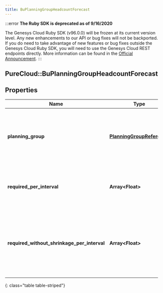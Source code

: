 ```yaml
---
title: BuPlanningGroupHeadcountForecast
---
```


:::error
**The Ruby SDK is deprecated as of 9/16/2020**

The Genesys Cloud Ruby SDK (v96.0.0) will be frozen at its current version level. Any new enhancements to our API or bug fixes will not be backported. If you do need to take advantage of new features or bug fixes outside the Genesys Cloud Ruby SDK, you will need to use the Genesys Cloud REST endpoints directly. More information can be found in the [Official Announcement](https://developer.mypurecloud.com/forum/t/announcement-genesys-cloud-ruby-sdk-end-of-life/8850).
:::


## PureCloud::BuPlanningGroupHeadcountForecast

## Properties

|Name | Type | Description | Notes|
|------------ | ------------- | ------------- | -------------|
| **planning_group** | [**PlanningGroupReference**](PlanningGroupReference.html) | The planning group to which this portion of the headcount forecast applies | [optional] |
| **required_per_interval** | **Array&lt;Float&gt;** | Required headcount per interval, referenced against the reference start date | [optional] |
| **required_without_shrinkage_per_interval** | **Array&lt;Float&gt;** | Required headcount per interval without accounting for shrinkage, referenced against the reference start date | [optional] |
{: class="table table-striped"}


